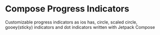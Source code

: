 # Compose Progress Indicators

Customizable progress indicators as ios has, circle, scaled circle, gooey(sticky) indicators and dot
indicators written with Jetpack Compose

